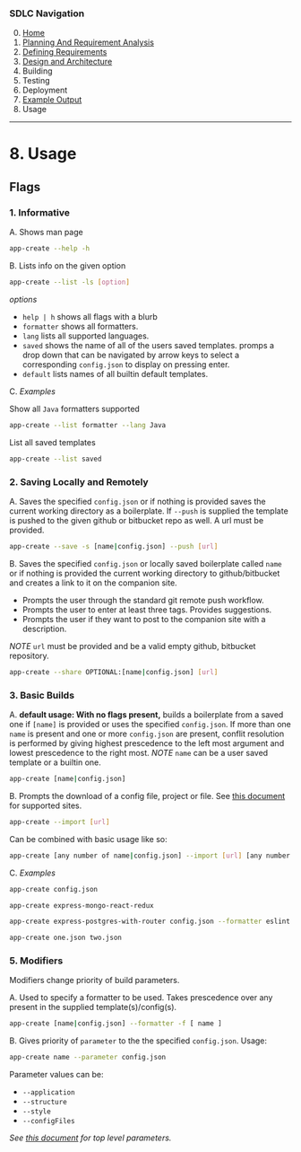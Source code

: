 ### SDLC Navigation

0. [Home](./README.md)
1. [Planning And Requirement Analysis](./DevelopmentLifeCycleProcess/1_PlanningAndAnalysis/README.md)
2. [Defining Requirements](./DevelopmentLifeCycleProcess/2_DefiningRequirements/README.md)
3. [Design and Architecture](./DevelopmentLifeCycleProcess/3_DesignAndArchitecture/README.md)
4. Building
5. Testing
6. Deployment
7. [Example Output](./DevelopmentLifeCycleProcess/7_ExampleOutput/README.md)
8. Usage

---

# 8. Usage

## Flags

### 1. Informative

A. Shows man page

```bash
app-create --help -h
```

B. Lists info on the given option

```bash
app-create --list -ls [option]
```

*options*

- ```help | h``` shows all flags with a blurb
- ```formatter``` shows all formatters.
- ```lang``` lists all supported languages.
- ```saved``` shows the name of all of the users saved templates. promps a drop down that can be navigated by arrow keys to select a corresponding ```config.json``` to display on pressing enter.
- ```default``` lists names of all builtin default templates.

C. *Examples*

Show all ```Java``` formatters supported

```bash
app-create --list formatter --lang Java
```

List all saved templates

```bash
app-create --list saved
```

### 2. Saving Locally and Remotely


A. Saves the specified ```config.json``` or if nothing is provided saves the current working directory as a boilerplate. If ```--push``` is supplied the template is pushed to the given github or bitbucket repo as well. A url must be provided.

```bash
app-create --save -s [name|config.json] --push [url]
```

B. Saves the specified ```config.json``` or locally saved boilerplate called ```name``` or if nothing is provided the current working directory to github/bitbucket and creates a link to it on the companion site.
  - Prompts the user through the standard git remote push workflow.
  - Prompts the user to enter at least three tags. Provides suggestions.
  - Prompts the user if they want to post to the companion site with a description.

*NOTE* ```url``` must be provided and be a valid empty github, bitbucket repository.

```bash
app-create --share OPTIONAL:[name|config.json] [url]
```

### 3. Basic Builds

A. **default usage: With no flags present,** builds a boilerplate from a saved one if ```[name]``` is provided or uses the specified ```config.json```. If more than one ```name``` is present and one or more ```config.json``` are present, conflit resolution is performed by giving highest prescedence to the left most argument and lowest prescedence to the right most. *NOTE* ```name``` can be a user saved template or a builtin one.

```bash
app-create [name|config.json]
```

B. Prompts the download of a config file, project or file. See [this document](./README.md) for supported sites.

```bash
app-create --import [url]
```

Can be combined with basic usage like so:

```bash
app-create [any number of name|config.json] --import [url] [any number of name|config.json]
```

C. *Examples*

```bash
app-create config.json
```

```bash
app-create express-mongo-react-redux
```

```bash
app-create express-postgres-with-router config.json --formatter eslint:standard
```

```bash
app-create one.json two.json
```




### 5. Modifiers

Modifiers change priority of build parameters.

A. Used to specify a formatter to be used. Takes prescedence over any present in the supplied template(s)/config(s).

```bash
app-create [name|config.json] --formatter -f [ name ]
```

B. Gives priority of ```parameter``` to the the specified ```config.json```. Usage:

```bash
app-create name --parameter config.json
```
Parameter values can be:

- ```--application```
- ```--structure```
- ```--style```
- ```--configFiles```

*See [this document](./template.json) for top level parameters.*

